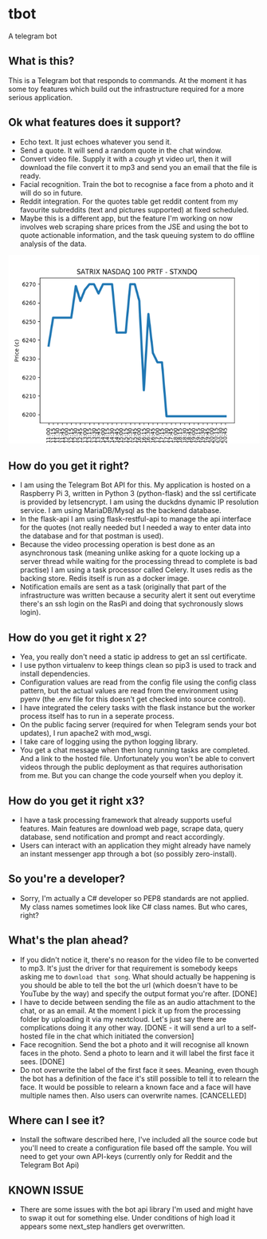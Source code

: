 # tbot
A telegram bot 

## What is this?
This is a Telegram bot that responds to commands. At the moment it has some toy features which build out the infrastructure required for a more serious application.

## Ok what features does it support?
- Echo text. It just echoes whatever you send it.
- Send a quote. It will send a random quote in the chat window.
- Convert video file. Supply it with a *cough* yt video url, then it will download the file convert it to mp3 and send you an email that the file is ready.
- Facial recognition. Train the bot to recognise a face from a photo and it will do so in future.
- Reddit integration. For the quotes table get reddit content from my favourite subreddits (text and pictures supported) at fixed scheduled. 
- Maybe this is a different app, but the feature I'm working on now involves web scraping share prices from the JSE and using the bot to quote actionable information, and the task queuing system to do offline analysis of the data.

![alt text](https://raw.githubusercontent.com/plasticruler/tbot/master/chart.png)

## How do you get it right?
- I am using the Telegram Bot API for this. My application is hosted on a Raspberry Pi 3, written in Python 3 (python-flask) and the ssl certificate is provided by letsencrypt. I am using the duckdns dynamic IP resolution service. I am using MariaDB/Mysql as the backend database.
- In the flask-api I am using flask-restful-api to manage the api interface for the quotes (not really needed but I needed a way to enter data into the database and for that postman is used).
- Because the video processing operation is best done as an asynchronous task (meaning unlike asking for a quote locking up a server thread while waiting for the processing thread to complete is bad practise) I am using a task processor called Celery. It uses redis as the backing store. Redis itself is run as a docker image.
- Notification emails are sent as a task (originally that part of the infrastructure was written because a security alert it sent out everytime there's an ssh login on the RasPi and doing that sychronously slows login). 

## How do you get it right x 2?
- Yea, you really don't need a static ip address to get an ssl certificate.
- I use python virtualenv to keep things clean so pip3 is used to track and install dependencies.
- Configuration values are read from the config file using the config class pattern, but the actual values are read from the environment using pyenv (the .env file for this doesn't get checked into source control).
- I have integrated the celery tasks with the flask instance but the worker process itself has to run in a seperate process.
- On the public facing server (required for when Telegram sends your bot updates), I run apache2 with mod_wsgi.
- I take care of logging using the python logging library.
- You get a chat message when then long running tasks are completed. And a link to the hosted file. Unfortunately you won't be able to convert videos through the public deployment as that requires authorisation from me. But you can change the code yourself when you deploy it.

## How do you get it right x3?
- I have a task processing framework that already supports useful features. Main features are download web page, scrape data, query database, send notification and prompt and react accordingly.
- Users can interact with an application they might already have namely an instant messenger app through a bot (so possibly zero-install).

## So you're a developer?
- Sorry, I'm actually a C# developer so PEP8 standards are not applied. My class names sometimes look like C# class names. But who cares, right?

## What's the plan ahead?
- If you didn't notice it, there's no reason for the video file to be converted to mp3. It's just the driver for that requirement is somebody keeps asking me to `download that song`. What should actually be happening is you should be able to tell the bot the url (which doesn't have to be YouTube by the way) and specify the output format you're after. [DONE]
- I have to decide between sending the file as an audio attachment to the chat, or as an email. At the moment I pick it up from the processing folder by uploading it via my nextcloud. Let's just say there are complications doing it any other way. [DONE - it will send a url to a self-hosted file in the chat which initiated the conversion]
- Face recognition. Send the bot a photo and it will recognise all known faces in the photo. Send a photo to learn and it will label the first face it sees. [DONE]
- Do not overwrite the label of the first face it sees. Meaning, even though the bot has a definition of the face it's still possible to tell it to relearn the face. It would be possible to relearn a known face and a face will have multiple names then. Also users can overwrite names. [CANCELLED]

## Where can I see it?
- Install the software described here, I've included all the source code but you'll need to create a configuration file based off the sample. You will need to get your own API-keys (currently only for Reddit and the Telegram Bot Api)

## KNOWN ISSUE
- There are some issues with the bot api library I'm used and might have to swap it out for something else. Under conditions of high load it appears some next_step handlers get overwritten.
